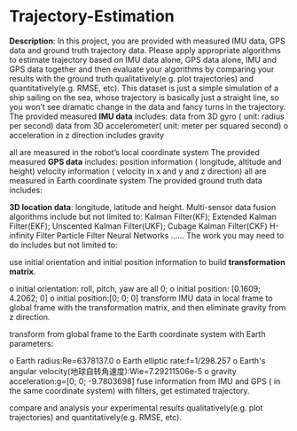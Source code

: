# Trajectory-Estimation

**Description**: In this project, you are provided with measured IMU data,
GPS data and ground truth trajectory data. Please apply appropriate
algorithms to estimate trajectory based on IMU data alone, GPS data alone,
IMU and GPS data together and then evaluate your algorithms by
comparing your results with the ground truth qualitatively(e.g. plot
trajectories) and quantitatively(e.g. RMSE, etc).
This dataset is just a simple simulation of a ship sailing on the sea, whose
trajectory is basically just a straight line, so you won’t see dramatic
change in the data and fancy turns in the trajectory.
The provided measured **IMU data** includes:
 data from 3D gyro ( unit: radius per second)
 data from 3D accelerometer( unit: meter per squared second)
o acceleration in z direction includes gravity

all are measured in the robot’s local coordinate system
The provided measured **GPS data** includes:
 position information ( longitude, altitude and height)
 velocity information ( velocity in x and y and z direction)
 all are measured in Earth coordinate system
The provided ground truth data includes:

**3D location data**: longitude, latitude and height.
Multi-sensor data fusion algorithms include but not limited to:
 Kalman Filter(KF);
 Extended Kalman Filter(EKF);
 Unscented Kalman Filter(UKF);
 Cubage Kalman Filter(CKF)
 H-infinity Filter
 Particle Filter
 Neural Networks
 ......
The work you may need to do includes but not limited to:

use initial orientation and initial position information to build
**transformation matrix**.

o initial orientation: roll, pitch, yaw are all 0;
o initial position: [0.1609; 4.2062; 0]
o initial position:[0; 0; 0]
transform IMU data
in local frame to global frame with the
transformation matrix, and then eliminate gravity from z direction.

transform from global frame to the Earth coordinate system with
Earth parameters:

o Earth radius:Re=6378137.0
o Earth elliptic rate:f=1/298.257
o Earth's angular velocity(地球自转角速度):Wie=7.29211506e-5
o gravity acceleration:g=[0; 0; -9.7803698]
fuse information from IMU and GPS ( in the same coordinate
system) with filters, get estimated trajectory.

compare and analysis your experimental results qualitatively(e.g.
plot trajectories) and quantitatively(e.g. RMSE, etc).
